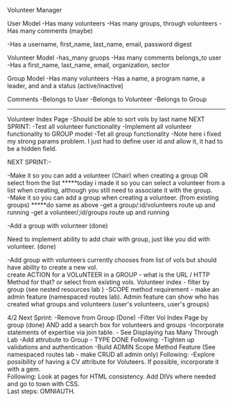 Volunteer Manager


User Model
-Has many volunteers
-Has many groups, through volunteers
-Has many comments (maybe)

-Has a username, first_name, last_name, email, password digest

Volunteer Model
-has_many gruops
-Has many comments
belongs_to user
-Has a first_name, last_name, email, organization, sector

Group Model
-Has many volunteers
-Has a name, a program name, a leader, and and a status (active/inactive)


Comments
-Belongs to User
-Belongs to Volunteer
-Belongs to Group



--------------------
Volunteer Index Page
-Should be able to sort vols by last name
NEXT SPRINT:
-Test all volunteer functionality
-Implement all volunteer functionality to GROUP model
-Tet all group functionality
-Note here i fixed my strong params problem.  I just had to define user id and allow it, it had to be a hidden field.  

NEXT SPRINT:-

-Make it so you can add a volunteer (Chair) when creating a group OR select from the list
*****today i made it so you can select a volunteer from a list when creating, although you still need to associate it with the group.  
-Make it so you can add a group when creating a volunteer. (from existing groups)
*****do same as above
-get a group/:id/volunteers route up and running
-get a volunteer/;id/groups route up and running


-Add a group with volunteer (done)

Need to implement ability to add chair with group, just like you did with volunteer. (done)


-Add group with volunteers currently chooses from list of vols but should have ability to create a new vol.  
create ACTION for a VOLuNTEER in a GROUP - what is the URL / HTTP Method for that?  or select from existing vols.
Volunteer index - filter by group (see nested resources lab )
-SCOPE method requirement - make an admin feature (namespaced routes lab).  Admin feature can show who has created what groups and volunteers (user's volunteers, user's groups)


4/2 Next Sprint:
-Remove from Group (Done)
-Filter Vol Index Page by group (done) AND add a search box for volunteers and groups
-Incorporate statements of expertise via join table.  - See Displaying has Many Through Lab
-Add attrubute to Group - TYPE DONE
Following:
-Tighten up validations and authentication
-Build ADMIN Scope Method Feature (See namespaced routes lab - make CRUD all admin only)
Following:
-Explore possibility of having a CV attribute for Voluteers.  If possible, incorporate it with a gem.   
Following:
Look at pages for HTML consistency.  Add DIVs where needed and go to town with CSS.  
Last steps:  OMNIAUTH.  
